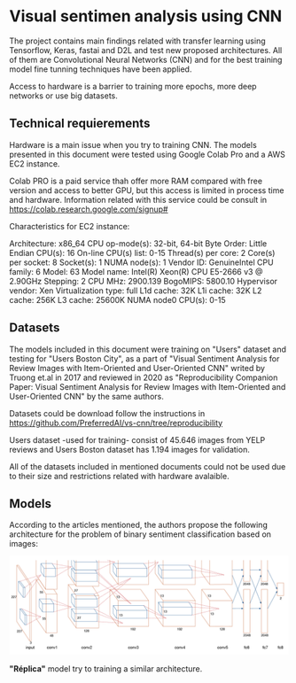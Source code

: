 # Visual sentimen analysis using CNN

The project contains main findings related with transfer learning using Tensorflow, Keras, fastai and D2L and test new proposed architectures. All of them are Convolutional Neural Networks (CNN) and for the best training model fine tunning techniques have been applied.

Access to hardware is a barrier to training more epochs, more deep networks or use big datasets.

## Technical requierements

Hardware is a main issue when you try to training CNN. The models presented in this document were tested using Google Colab Pro and a AWS EC2 instance.

Colab PRO is a paid service thah offer more RAM compared with free version and access to better GPU, but this access is limited in process time and hardware. Information related with this service could be consult in https://colab.research.google.com/signup#

Characteristics for EC2 instance:

Architecture:        x86_64
CPU op-mode(s):      32-bit, 64-bit
Byte Order:          Little Endian
CPU(s):              16
On-line CPU(s) list: 0-15
Thread(s) per core:  2
Core(s) per socket:  8
Socket(s):           1
NUMA node(s):        1
Vendor ID:           GenuineIntel
CPU family:          6
Model:               63
Model name:          Intel(R) Xeon(R) CPU E5-2666 v3 @ 2.90GHz
Stepping:            2
CPU MHz:             2900.139
BogoMIPS:            5800.10
Hypervisor vendor:   Xen
Virtualization type: full
L1d cache:           32K
L1i cache:           32K
L2 cache:            256K
L3 cache:            25600K
NUMA node0 CPU(s):   0-15

## Datasets

The models included in this document were training on "Users" dataset and testing for "Users Boston City", as a part of "Visual Sentiment Analysis for Review Images with
Item-Oriented and User-Oriented CNN" writed by Truong et.al in 2017 and reviewed in 2020 as "Reproducibility Companion Paper: Visual Sentiment Analysis for Review Images with Item-Oriented and User-Oriented CNN" by the same authors. 

Datasets could be download follow the instructions in https://github.com/PreferredAI/vs-cnn/tree/reproducibility

Users dataset -used for training- consist of 45.646 images from YELP reviews and Users Boston dataset has 1.194 images for validation.

All of the datasets included in mentioned documents could not be used due to their size and restrictions related with hardware avalaible.

## Models

According to the articles mentioned, the authors propose the following architecture for the problem of binary sentiment classification based on images:

![Architecture used by Truong et.al](/Images/acmmm17.PNG)

__"Réplica"__ model try to training a similar architecture.
